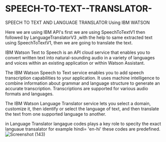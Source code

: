 # SPEECH-TO-TEXT--TRANSLATOR-
SPEECH TO TEXT AND LANGUAGE TRANSLATOR Using  IBM WATSON 

Here we are using IBM API's first we are  using SpeechToTextV1 then followed by  LanguageTranslatorV3 ,with the help to same extracted text  using SpeechToTextV1, 
then we are going to translate the text.

IBM Watson Text to Speech is an API cloud service that enables you to convert written text into natural-sounding audio in a variety of languages and voices within an existing application or within Watson Assistant.

The IBM Watson Speech to Text service enables you to add speech transcription capabilities to your application. It uses machine intelligence to combine information about grammar and language structure to generate an accurate transcription. Transcriptions are supported for various audio formats and languages.

The IBM Watson Language Translator service lets you select a domain, customize it, then identify or select the language of text, and then translate the text from one supported language to another.

in Language Translator langague codes plays a  key role to specity the exact languaue transalator  for example hindi= 'en-hi' these codes are predefined.![Screenshot (143)](https://user-images.githubusercontent.com/86067050/154898416-b4daa888-4d0d-460d-8f74-5f5d616e85ad.png)
